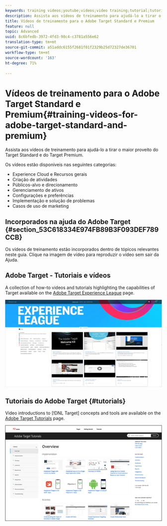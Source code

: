 ```yaml
---
keywords: training videos;youtube;videos;video training;tutorial;tutorials;video
description: Assista aos vídeos de treinamento para ajudá-lo a tirar o maior proveito do Target Standard e do Target Premium.
title: Vídeos de treinamento para o Adobe Target Standard e Premium
feature: null
topic: Advanced
uuid: 8c6bfedb-3972-4fd3-98c4-c3781a556e62
translation-type: tm+mt
source-git-commit: a51addc6155f2681f01f2329b25d72327de36701
workflow-type: tm+mt
source-wordcount: '163'
ht-degree: 71%

---
```



# Vídeos de treinamento para o Adobe Target Standard e Premium{#training-videos-for-adobe-target-standard-and-premium}

Assista aos vídeos de treinamento para ajudá-lo a tirar o maior proveito do Target Standard e do Target Premium.

Os vídeos estão disponíveis nas seguintes categorias:

* Experience Cloud e Recursos gerais
* Criação de atividades
* Públicos-alvo e direcionamento
* Gerenciamento de ativos
* Configurações e preferências
* Implementação e solução de problemas
* Casos de uso de marketing

## Incorporados na ajuda do Adobe Target {#section_53C618334E974FB89B3F093DEF789CCB}

Os vídeos de treinamento estão incorporados dentro de tópicos relevantes neste guia. Clique na imagem de vídeo para reproduzir o vídeo sem sair da Ajuda.

## Adobe Target - Tutoriais e vídeos

A collection of how-to videos and tutorials highlighting the capabilities of Target available on the [Adobe Target Experience League](https://guided.adobe.com/#recommended/solutions/target) page.

![Vídeos da Experience League](/help/c-intro/assets/experience-league.png)

## Tutoriais do Adobe Target  {#tutorials}

Video introductions to [!DNL Target] concepts and tools are available on  the [Adobe Target Tutorials](https://docs.adobe.com/content/help/en/target-learn/tutorials/overview.html) page.

![Tutoriais do Adobe Target](/help/c-intro/assets/adobe-target-tutorials-new.png)